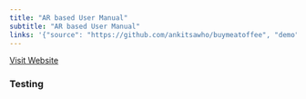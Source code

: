 ```yaml
---
title: "AR based User Manual"
subtitle: "AR based User Manual"
links: '{"source": "https://github.com/ankitsawho/buymeatoffee", "demo": "https://buymeatoffee.vercel.app/", "video": ""}'
---
```


[Visit Website](https://buymeatoffee.vercel.app/)

### Testing
